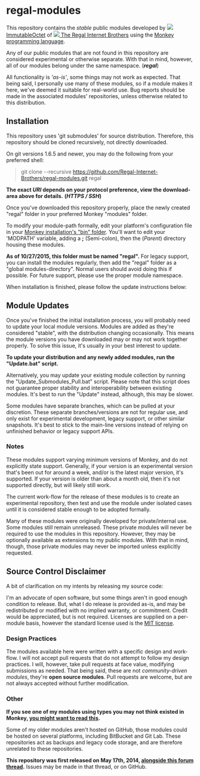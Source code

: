 regal-modules
=======

This repository contains the *stable* public modules developed by [![](https://avatars2.githubusercontent.com/u/3187882?v=3&u=e8f3dc9f996b93a97617fe59eeea93fbb05bc01c&s=16) ImmutableOctet](https://github.com/ImmutableOctet) of  [![](https://avatars2.githubusercontent.com/u/7613882?v=3&s=16) The Regal Internet Brothers](https://github.com/Regal-Internet-Brothers) using the [Monkey programming language](https://github.com/blitz-research/monkey).

Any of our public modules that are not found in this repository are considered experimental or otherwise separate. With that in mind, however, all of our modules belong under the same namespace. (***regal***)

All functionality is *'as-is'*, some things may not work as expected. That being said, I personally use many of these modules, so if a module makes it here, we've deemed it suitable for real-world use. Bug reports should be made in the associated modules' repositories, unless otherwise related to this distribution.

## Installation
This repository uses 'git submodules' for source distribution. Therefore, this repository should be cloned recursively, not directly downloaded.

On git versions 1.6.5 and newer, you may do the following from your preferred shell:
> git clone --recursive https://github.com/Regal-Internet-Brothers/regal-modules.git regal

**The exact *URI* depends on your protocol preference, view the download-area above for details.** **(***HTTPS / SSH***)**

Once you've downloaded this repository properly, place the newly created "regal" folder in your preferred Monkey "modules" folder.

To modify your module-path formally, edit your platform's configuration file in your [Monkey installation's "bin" folder](https://github.com/blitz-research/monkey/tree/develop/bin). You'll want to edit your 'MODPATH' variable, adding a **;** (Semi-colon), then the (*Parent*) directory housing these modules.

**As of 10/27/2015, this folder must be named "regal".** For legacy support, you can install the modules regularly, then add the "regal" folder as a "global modules-directory". Normal users should avoid doing this if possible. For future support, please use the proper module namespace.

When installation is finished, please follow the update instructions below:

## Module Updates
Once you've finished the initial installation process, you will probably need to update your local module versions. Modules are added as they're considered "stable", with the distribution changing occasionally. This means the module versions you have downloaded may or may not work together properly. To solve this issue, it's usually in your best interest to update.

**To update your distribution and any newly added modules, run the "Update.bat" script.**

Alternatively, you may update your existing module collection by running the "Update_Submodules_Pull.bat" script. Please note that this script does not guarantee proper stability and interoperability between existing modules. It's best to run the "Update" instead, although, this may be slower.

Some modules have separate branches, which can be pulled at your discretion. These separate branches/versions are not for regular use, and only exist for experimental development, legacy support, or other similar snapshots. It's best to stick to the main-line versions instead of relying on unfinished behavior or legacy support APIs.

### Notes

These modules support varying minimum versions of Monkey, and do not explicitly state support. Generally, if your version is an experimental version that's been out for around a week, and/or is the latest major version, it's supported. If your version is older than about a month old, then it's not supported directly, but will likely still work.

The current work-flow for the release of these modules is to create an experimental repository, then test and use the module under isolated cases until it is considered stable enough to be adopted formally.

Many of these modules were originally developed for private/internal use. Some modules still remain unreleased. These private modules will never be required to use the modules in this repository. However, they may be optionally available as extensions to my public modules. With that in mind, though, those private modules may never be imported unless explicitly requested.

## Source Control Disclaimer

A bit of clarification on my intents by releasing my source code:

I'm an advocate of open software, but some things aren't in good enough condition to release. But, what I do release is provided as-is, and may be redistributed or modified with no implied warranty, or commitment. Credit would be appreciated, but is not required. Licenses are supplied on a per-module basis, however the standard license used is the [MIT license](https://en.wikipedia.org/wiki/MIT_License).

### Design Practices

The modules available here were written with a specific design and work-flow. I will not accept pull requests that do not attempt to follow my design practices. I will, however, take pull requests at face value, modifying submissions as needed. That being said, these are not *community-driven modules*, they're **open source modules**. Pull requests are welcome, but are not always accepted without further modification.

### Other

**If you see one of my modules using types you may not think existed in Monkey, [you might want to read this](https://github.com/Regal-Internet-Brothers/typetool/blob/master/README.md).**

Some of my older modules aren't hosted on GitHub, those modules could be hosted on several platforms, including BitBucket and Git Lab. These repositories act as backups and legacy code storage, and are therefore unrelated to these repositories.

**This repository was first released on May 17th, 2014, [alongside this forum thread](http://www.monkey-x.com/Community/posts.php?topic=8506&post=93769).** Issues may be made in that thread, or on GitHub.
